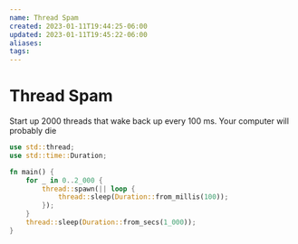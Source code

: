 ```yaml
---
name: Thread Spam
created: 2023-01-11T19:44:25-06:00
updated: 2023-01-11T19:45:22-06:00
aliases: 
tags: 
---
```

# Thread Spam


Start up 2000 threads that wake back up every 100 ms.  Your computer will probably die
```rust
use std::thread;
use std::time::Duration;

fn main() {
    for _ in 0..2_000 {
        thread::spawn(|| loop {
            thread::sleep(Duration::from_millis(100));
        });
    }
    thread::sleep(Duration::from_secs(1_000));
}
```